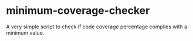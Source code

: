 # minimum-coverage-checker
A very simple script to check if code coverage percentage complies with a minimum value.
